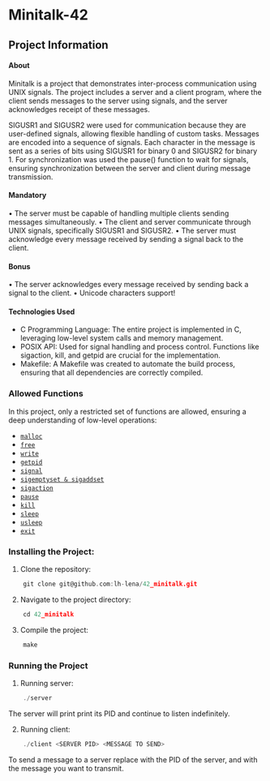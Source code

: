 # Minitalk-42

## Project Information

#### About

Minitalk is a project that demonstrates inter-process communication using UNIX signals. The project includes a server and a client program, where the client sends messages to the server using signals, and the server acknowledges receipt of these messages.

SIGUSR1 and SIGUSR2 were used for communication because they are user-defined signals, allowing flexible handling of custom tasks.
Messages are encoded into a sequence of signals. Each character in the message is sent as a series of bits using SIGUSR1 for binary 0 and SIGUSR2 for binary 1.
For synchronization was used the pause() function to wait for signals, ensuring synchronization between the server and client during message transmission.

#### Mandatory

• The server must be capable of handling multiple clients sending messages simultaneously.
• The client and server communicate through UNIX signals, specifically SIGUSR1 and SIGUSR2.
• The server must acknowledge every message received by sending a signal back to the client.

#### Bonus

• The server acknowledges every message received by sending back a signal to the
client.
• Unicode characters support!

#### Technologies Used
* C Programming Language:
	The entire project is implemented in C, leveraging low-level system calls and memory management.
* POSIX API:
	Used for signal handling and process control. Functions like sigaction, kill, and getpid are crucial for the implementation.
* Makefile:
	A Makefile was created to automate the build process, ensuring that all dependencies are correctly compiled.


### Allowed Functions
In this project, only a restricted set of functions are allowed, ensuring a deep understanding of low-level operations:

- [`malloc`](https://man7.org/linux/man-pages/man3/free.3.html)
- [`free`](https://man7.org/linux/man-pages/man3/free.3.html)
- [`write`](https://man7.org/linux/man-pages/man2/write.2.html)
- [`getpid`](https://man7.org/linux/man-pages/man2/getpid.2.html)
- [`signal`](https://man7.org/linux/man-pages/man2/signal.2.html)
- [`sigemptyset & sigaddset`](https://man7.org/linux/man-pages/man3/sigsetops.3.html)
- [`sigaction`](https://man7.org/linux/man-pages/man2/sigaction.2.html)
- [`pause`](https://man7.org/linux/man-pages/man2/pause.2.html)
- [`kill`](https://man7.org/linux/man-pages/man2/kill.2.html)
- [`sleep`](https://man7.org/linux/man-pages/man3/sleep.3.html)
- [`usleep`](https://man7.org/linux/man-pages/man3/usleep.3.html)
- [`exit`](https://man7.org/linux/man-pages/man3/exit.3.html)

### Installing the Project:
1. Clone the repository:
```C
    git clone git@github.com:lh-lena/42_minitalk.git
```
2. Navigate to the project directory:
```C
    cd 42_minitalk
```
3. Compile the project: 
```C
    make
```

### Running the Project
1. Running server: 
 
```C
    ./server 
```
The server will print print its PID and continue to listen indefinitely.

2. Running client:
```C
    ./client <SERVER PID> <MESSAGE TO SEND>
```
To send a message to a server replace <SERVER PID> with the PID of the server, and <MESSAGE TO SEND> with the message you want to transmit.





